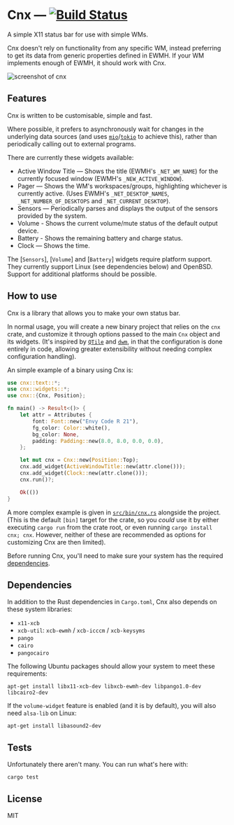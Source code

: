 # Cnx — [![Build Status](https://travis-ci.org/mjkillough/cnx.svg?branch=master)](https://travis-ci.org/mjkillough/cnx)

A simple X11 status bar for use with simple WMs.

Cnx doesn't rely on functionality from any specific WM, instead preferring to
get its data from generic properties defined in EWMH. If your WM implements
enough of EWMH, it should work with Cnx.

![screenshot of cnx](/screenshot.png?raw=true)

## Features

Cnx is written to be customisable, simple and fast.

Where possible, it prefers to asynchronously wait for changes in the underlying
data sources (and uses [`mio`]/[`tokio`] to achieve this), rather than periodically
calling out to external programs.

[`mio`]: https://docs.rs/mio
[`tokio`]: https://tokio.rs/

There are currently these widgets available:

 - Active Window Title — Shows the title (EWMH's `_NET_WM_NAME`) for
   the currently focused window (EWMH's `_NEW_ACTIVE_WINDOW`).
 - Pager — Shows the WM's workspaces/groups, highlighting whichever is
   currently active. (Uses EWMH's `_NET_DESKTOP_NAMES`,
   `_NET_NUMBER_OF_DESKTOPS` and `_NET_CURRENT_DESKTOP`).
 - Sensors — Periodically parses and displays the output of the
   sensors provided by the system.
 - Volume - Shows the current volume/mute status of the default output
   device.
 - Battery - Shows the remaining battery and charge status.
 - Clock — Shows the time.

The [`Sensors`], [`Volume`] and [`Battery`] widgets require platform
support. They currently support Linux (see dependencies below) and OpenBSD.
Support for additional platforms should be possible.

## How to use

Cnx is a library that allows you to make your own status bar.

In normal usage, you will create a new binary project that relies on the `cnx`
crate, and customize it through options passed to the main `Cnx` object and
its widgets. (It's inspired by [`QTile`] and [`dwm`], in that the configuration
is done entirely in code, allowing greater extensibility without needing complex
configuration handling).

[`QTile`]: http://www.qtile.org/
[`dwm`]: http://dwm.suckless.org/

An simple example of a binary using Cnx is:

```rust
use cnx::text::*;
use cnx::widgets::*;
use cnx::{Cnx, Position};

fn main() -> Result<()> {
    let attr = Attributes {
        font: Font::new("Envy Code R 21"),
        fg_color: Color::white(),
        bg_color: None,
        padding: Padding::new(8.0, 8.0, 0.0, 0.0),
    };

    let mut cnx = Cnx::new(Position::Top);
    cnx.add_widget(ActiveWindowTitle::new(attr.clone()));
    cnx.add_widget(Clock::new(attr.clone()));
    cnx.run()?;

    Ok(())
}
```

A more complex example is given in [`src/bin/cnx.rs`] alongside the project.
(This is the default `[bin]` target for the crate, so you _could_ use it by
either executing `cargo run` from the crate root, or even running `cargo install
cnx; cnx`. However, neither of these are recommended as options for customizing
Cnx are then limited).

Before running Cnx, you'll need to make sure your system has the required
[dependencies].

[`src/bin/cnx.rs`]: https://github.com/mjkillough/cnx/blob/master/src/bin/cnx.rs
[dependencies]: #dependencies

## Dependencies

In addition to the Rust dependencies in `Cargo.toml`, Cnx also depends on these
system libraries:
 - `x11-xcb`
 - `xcb-util`: `xcb-ewmh` / `xcb-icccm` / `xcb-keysyms`
 - `pango`
 - `cairo`
 - `pangocairo`

The following Ubuntu packages should allow your system to meet these
requirements:

```
apt-get install libx11-xcb-dev libxcb-ewmh-dev libpango1.0-dev libcairo2-dev
```

If the `volume-widget` feature is enabled (and it is by default), you will
also need `alsa-lib` on Linux:

```
apt-get install libasound2-dev
```


## Tests

Unfortunately there aren't many. You can run what's here with:

```
cargo test
```


## License

MIT
